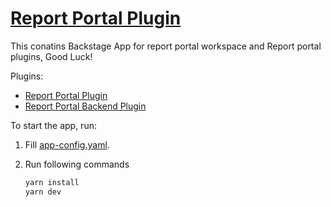 # [Report Portal Plugin](https://github.com/backstage/community-plugins/tree/main/workspaces/report-portal)

This conatins Backstage App for report portal workspace and Report portal plugins, Good Luck!

Plugins:

- [Report Portal Plugin](./plugins/report-portal/)
- [Report Portal Backend Plugin](./plugins/report-portal-backend/)

To start the app, run:

1. Fill [app-config.yaml](./app-config.yaml).

2. Run following commands
   ```sh
   yarn install
   yarn dev
   ```
